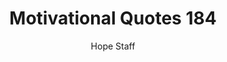 ---
image: /assets/img/mq/mq_184_gogh.png
title: Motivational Quotes 184
categories:
  - Motivational Quotes
author: Hope Staff
notes: Motivational Quotes 184
embed: >-
  EMBED_GOES_HERE
transcript: >-
  SOME LINES OF TEXT START HERE
---